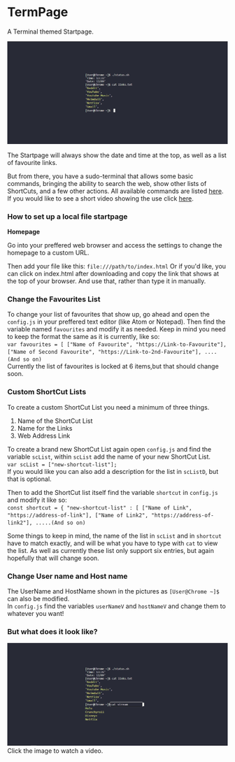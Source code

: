 # TermPage

A Terminal themed Startpage.

![Screenshot](home.PNG?raw=true "Screenshot")

The Startpage will always show the date and time at the top, as well as a list of favourite links.

But from there, you have a sudo-terminal that allows some basic commands, bringing the ability to search the web, show other lists of ShortCuts, and a few other actions.
All available commands are listed <a href="https://github.com/confused-Techie/TermPage/wiki/Commands">here</a>.
If you would like to see a short video showing the use click <a href="https://www.youtube.com/embed/DjoGSAESUW0">here</a>.

### How to set up a local file startpage

**Homepage**

Go into your preffered web browser and access the settings to change the homepage to a custom URL.

Then add your file like this: `file:///path/to/index.html`
Or if you'd like, you can click on index.html after downloading and copy the link that shows at the top of your browser. And use that, rather than type it in manually.

### Change the Favourites List
To change your list of favourites that show up, go ahead and open the `config.js` in your preffered text editor (like Atom or Notepad).
Then find the variable named `favourites` and modify it as needed. 
Keep in mind you need to keep the format the same as it is currently, like so: <br>
`var favourites = [ ["Name of Favourite", "https://Link-to-Favourite"], ["Name of Second Favourite", "https://Link-to-2nd-Favourite"], ....(And so on)` <br>
Currently the list of favourites is locked at 6 items,but that should change soon.

### Custom ShortCut Lists
To create a custom ShortCut List you need a minimum of three things.
1. Name of the ShortCut List
2. Name for the Links
3. Web Address Link

To create a brand new ShortCut List again open `config.js` and find the variable `scList`, within `scList` add the name of your new ShortCut List.<br>
`var scList = ["new-shortcut-list"];`<br>
If you would like you can also add a description for the list in `scListD`, but that is optional.

Then to add the ShortCut list itself find the variable `shortcut` in `config.js` and modify it like so:<br>
`const shortcut = {
  "new-shortcut-list" : [ ["Name of Link", "https://address-of-link"], ["Name of Link2", "https://address-of-link2"], .....(And so on)`<br>
  
Some things to keep in mind, the name of the list in `scList` and in `shortcut` have to match exactly, and will be what you have to type with `cat` to view the list.
As well as currently these list only support six entries, but again hopefully that will change soon.

### Change User name and Host name
The UserName and HostName shown in the pictures as `[User@Chrome ~]$` can also be modified. <br>
In `config.js` find the variables `userNameV` and `hostNameV` and change them to whatever you want!

### But what does it look like?
[![Watch the video](results.PNG?raw=true)](
https://youtu.be/DjoGSAESUW0)
Click the image to watch a video.

